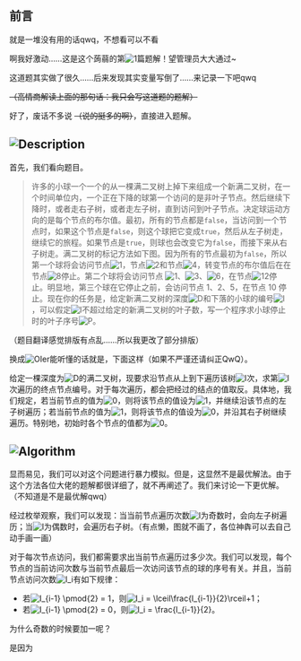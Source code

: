 ## 前言

就是一堆没有用的话qwq，不想看可以不看

啊我好激动……这是这个蒟蒻的第<img src="https://www.zhihu.com/equation?tex=1" alt="1" class="ee_img tr_noresize" eeimg="1">篇题解！望管理员大大通过~

这道题其实做了很久……后来发现其实变量写倒了……来记录一下吧qwq

~~（高情商解读上面的那句话：我只会写这道题的题解）~~

好了，废话不多说 ~~（说的挺多的啊）~~，直接进入题解。

## <img src="https://www.zhihu.com/equation?tex=Description" alt="Description" class="ee_img tr_noresize" eeimg="1">

首先，我们看向题目。

> 许多的小球一个一个的从一棵满二叉树上掉下来组成一个新满二叉树，在一个时间单位内，一个正在下降的球第一个访问的是非叶子节点。然后继续下降时，或者走右子树，或者走左子树，直到访问到叶子节点。决定球运动方向的是每个节点的布尔值。最初，所有的节点都是`false`，当访问到一个节点时，如果这个节点是`false`，则这个球把它变成`true`，然后从左子树走，继续它的旅程。如果节点是`true`，则球也会改变它为`false`，而接下来从右子树走。满二叉树的标记方法如下图。因为所有的节点最初为`false`，所以第一个球将会访问节点<img src="https://www.zhihu.com/equation?tex=1" alt="1" class="ee_img tr_noresize" eeimg="1">，节点<img src="https://www.zhihu.com/equation?tex=2" alt="2" class="ee_img tr_noresize" eeimg="1">和节点<img src="https://www.zhihu.com/equation?tex=4" alt="4" class="ee_img tr_noresize" eeimg="1">，转变节点的布尔值后在在节点<img src="https://www.zhihu.com/equation?tex=8" alt="8" class="ee_img tr_noresize" eeimg="1">停止。第二个球将会访问节点 <img src="https://www.zhihu.com/equation?tex=1" alt="1" class="ee_img tr_noresize" eeimg="1">、<img src="https://www.zhihu.com/equation?tex=3" alt="3" class="ee_img tr_noresize" eeimg="1">、<img src="https://www.zhihu.com/equation?tex=6" alt="6" class="ee_img tr_noresize" eeimg="1">，在节点<img src="https://www.zhihu.com/equation?tex=12" alt="12" class="ee_img tr_noresize" eeimg="1">停止。明显地，第三个球在它停止之前，会访问节点 1、2、5，在节点 10 停止。现在你的任务是，给定新满二叉树的深度<img src="https://www.zhihu.com/equation?tex=D" alt="D" class="ee_img tr_noresize" eeimg="1">和下落的小球的编号<img src="https://www.zhihu.com/equation?tex=I" alt="I" class="ee_img tr_noresize" eeimg="1">，可以假定<img src="https://www.zhihu.com/equation?tex=I" alt="I" class="ee_img tr_noresize" eeimg="1">不超过给定的新满二叉树的叶子数，写一个程序求小球停止时的叶子序号<img src="https://www.zhihu.com/equation?tex=P" alt="P" class="ee_img tr_noresize" eeimg="1">。

（题目翻译感觉排版有点乱……所以我更改了部分排版）

换成<img src="https://www.zhihu.com/equation?tex=OIer" alt="OIer" class="ee_img tr_noresize" eeimg="1">能听懂的话就是，下面这样（如果不严谨还请纠正QwQ）。

给定一棵深度为<img src="https://www.zhihu.com/equation?tex=D" alt="D" class="ee_img tr_noresize" eeimg="1">的满二叉树，现要求沿节点从上到下遍历该树<img src="https://www.zhihu.com/equation?tex=I" alt="I" class="ee_img tr_noresize" eeimg="1">次，求第<img src="https://www.zhihu.com/equation?tex=I" alt="I" class="ee_img tr_noresize" eeimg="1">次遍历的终点节点编号。对于每次遍历，都会把经过的结点的值取反。具体地，我们规定，若当前节点的值为<img src="https://www.zhihu.com/equation?tex=0" alt="0" class="ee_img tr_noresize" eeimg="1">，则将该节点的值设为<img src="https://www.zhihu.com/equation?tex=1" alt="1" class="ee_img tr_noresize" eeimg="1">，并继续沿该节点的左子树遍历；若当前节点的值为<img src="https://www.zhihu.com/equation?tex=1" alt="1" class="ee_img tr_noresize" eeimg="1">，则将该节点的值设为<img src="https://www.zhihu.com/equation?tex=0" alt="0" class="ee_img tr_noresize" eeimg="1">，并沿其右子树继续遍历。特别地，初始时各个节点的值都为<img src="https://www.zhihu.com/equation?tex=0" alt="0" class="ee_img tr_noresize" eeimg="1">。

## <img src="https://www.zhihu.com/equation?tex=Algorithm" alt="Algorithm" class="ee_img tr_noresize" eeimg="1">

显而易见，我们可以对这个问题进行暴力模拟。但是，这显然不是最优解法。由于这个方法各位大佬的题解都很详细了，就不再阐述了。我们来讨论一下更优解。（不知道是不是最优解qwq）

经过枚举观察，我们可以发现：当当前节点遍历次数<img src="https://www.zhihu.com/equation?tex=I" alt="I" class="ee_img tr_noresize" eeimg="1">为奇数时，会向左子树遍历；当<img src="https://www.zhihu.com/equation?tex=I" alt="I" class="ee_img tr_noresize" eeimg="1">为偶数时，会遍历右子树。（有点懒，图就不画了，各位神犇可以去自己动手画一画）

对于每次节点访问，我们都需要求出当前节点遍历过多少次。我们可以发现，每个节点的当前访问次数与当前节点最后一次访问该节点的球的序号有关。并且，当前节点访问次数<img src="https://www.zhihu.com/equation?tex=I_i" alt="I_i" class="ee_img tr_noresize" eeimg="1">有如下规律：

- 若<img src="https://www.zhihu.com/equation?tex=I_{i-1} \pmod{2} = 1" alt="I_{i-1} \pmod{2} = 1" class="ee_img tr_noresize" eeimg="1">，则<img src="https://www.zhihu.com/equation?tex=I_i = \lceil\frac{I_{i-1}}{2}\rceil+1" alt="I_i = \lceil\frac{I_{i-1}}{2}\rceil+1" class="ee_img tr_noresize" eeimg="1">；
- 若<img src="https://www.zhihu.com/equation?tex=I_{i-1} \pmod{2} = 0" alt="I_{i-1} \pmod{2} = 0" class="ee_img tr_noresize" eeimg="1">，则<img src="https://www.zhihu.com/equation?tex=I_i = \frac{I_{i-1}}{2}" alt="I_i = \frac{I_{i-1}}{2}" class="ee_img tr_noresize" eeimg="1">。

为什么奇数的时候要加一呢？

是因为
